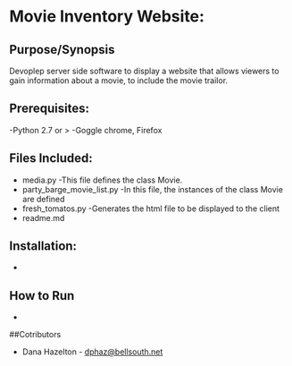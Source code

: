 # Movie Inventory Website:

## Purpose/Synopsis
Devoplep server side software to display a website that allows viewers to gain information
about a movie, to include the movie trailor.

## Prerequisites:
-Python 2.7 or >
-Goggle chrome, Firefox

## Files Included:
- media.py
	-This file defines the class Movie.
- party_barge_movie_list.py
	-In this file, the instances of the class Movie are defined
- fresh_tomatos.py
	-Generates the html file to be displayed to the client
- readme.md

## Installation:
- 

## How to Run
-

##Cotributors
- Dana Hazelton - dphaz@bellsouth.net